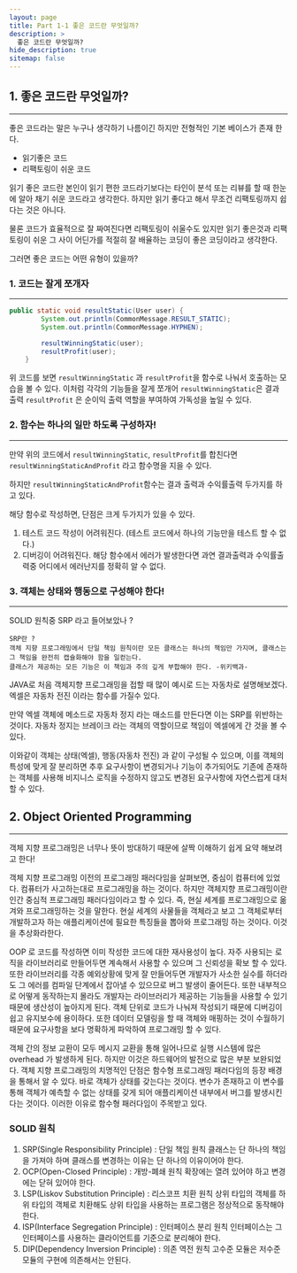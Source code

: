 ```yaml
---
layout: page
title: Part 1-1 좋은 코드란 무엇일까?
description: >
  좋은 코드란 무엇일까?
hide_description: true
sitemap: false
---
```


## 1. 좋은 코드란 무엇일까?

---
좋은 코드라는 말은 누구나 생각하기 나름이긴 하지만 전형적인 기본 베이스가 존재 한다.

- 읽기좋은 코드
- 리팩토링이 쉬운 코드

읽기 좋은 코드란 본인이 읽기 편한 코드라기보다는 타인이 분석 또는 리뷰를 할 때 한눈에 알아 채기 쉬운 코드라고 생각한다. 하지만 읽기 좋다고 해서 무조건 리팩토링까지 쉽다는 것은 아니다.

물론 코드가 효율적으로 잘 짜여진다면 리팩토링이 쉬울수도 있지만 읽기 좋은것과 리팩토링이 쉬운 그 사이 어딘가를 적절히 잘 배율하는 코딩이 좋은 코딩이라고 생각한다.

그러면 좋은 코드는 어떤 유형이 있을까?

### 1. 코드는 잘게 쪼개자

---
```java
public static void resultStatic(User user) {
        System.out.println(CommonMessage.RESULT_STATIC);
        System.out.println(CommonMessage.HYPHEN);

        resultWinningStatic(user);
        resultProfit(user);
    }
```

위 코드를 보면 `resultWinningStatic` 과 `resultProfit`을 함수로 나눠서 호출하는 모습을 볼 수 있다.
이처럼 각각의 기능들을 잘게 쪼개어 `resultWinningStatic`은 결과 출력 `resultProfit` 은 순이익 출력 역할을 부여하여 가독성을 높일 수 있다.

### 2. 함수는 하나의 일만 하도록 구성하자!

---
만약 위의 코드에서 `resultWinningStatic`, `resultProfit`를 합친다면  `resultWinningStaticAndProfit` 라고 함수명을 지을 수 있다.

하지만 `resultWinningStaticAndProfit`함수는 결과 출력과 수익률출력 두가지를 하고 있다.

해당 함수로 작성하면, 단점은 크게 두가지가 있을 수 있다.

1. 테스트 코드 작성이 어려워진다. (테스트 코드에서 하나의 기능만을 테스트 할 수 없다.)
2. 디버깅이 어려워진다. 해당 함수에서 에러가 발생한다면 과연 결과출력과 수익률출력중 어디에서 에러난지를 정확히 알 수 없다.

### 3. 객체는 상태와 행동으로 구성해야 한다!

---
SOLID 원칙중 SRP 라고 들어보았나 ?

```plaintext
SRP란 ?
객체 지향 프로그래밍에서 단일 책임 원칙이란 모든 클래스는 하나의 책임만 가지며, 클래스는 그 책임을 완전히 캡슐화해야 함을 일컫는다. 
클래스가 제공하는 모든 기능은 이 책임과 주의 깊게 부합해야 한다. -위키백과-
```

JAVA로 처음 객체지향 프로그래밍을 접할 때 많이 예시로 드는 자동차로 설명해보겠다. 엑셀은 자동차 전진 이라는 함수를 가질수 있다.

만약 엑셀 객체에 메소드로 자동차 정지 라는 매소드를 만든다면 이는 SRP를 위반하는 것이다. 자동차 정지는 브레이크 라는 객체의 역할이므로 책임이 엑셀에게 간 것을 볼 수있다.

이와같이 객체는 상태(엑셀), 행동(자동차 전진) 과 같이 구성될 수 있으며, 이를 객체의 특성에 맞게 잘 분리하면 추후 요구사항이 변경되거나 기능이 추가되어도 기존에 존재하 는 객체를 사용해 비지니스 로직을 수정하지 않고도 변경된 요구사항에 자연스럽게 대처 할 수 있다.

## 2. Object Oriented Programming

---
객체 지향 프로그래밍은 너무나 뜻이 방대하기 때문에 살짝 이해하기 쉽게 요약 해보려고 한다!

객체 지향 프로그래밍 이전의 프로그래밍 패러다임을 살펴보면, 중심이 컴퓨터에 있었다. 컴퓨터가 
사고하는대로 프로그래밍을 하는 것이다. 하지만 객체지향 프로그래밍이란 인간 중심적 프로그래밍 
패러다임이라고 할 수 있다. 즉, 현실 세계를 프로그래밍으로 옮겨와 프로그래밍하는 것을 말한다. 
현실 세계의 사물들을 객체라고 보고 그 객체로부터 개발하고자 하는 애플리케이션에 필요한 특징들을 
뽑아와 프로그래밍 하는 것이다. 이것을 추상화라한다.

OOP 로 코드를 작성하면 이미 작성한 코드에 대한 재사용성이 높다. 자주 사용되는 로직을 라이브러리로
만들어두면 계속해서 사용할 수 있으며 그 신뢰성을 확보 할 수 있다. 또한 라이브러리를 각종 
예외상황에 맞게 잘 만들어두면 개발자가 사소한 실수를 하더라도 그 에러를 컴파일 단계에서 잡아낼 수 
있으므로 버그 발생이 줄어든다. 또한 내부적으로 어떻게 동작하는지 몰라도 개발자는 라이브러리가 
제공하는 기능들을 사용할 수 있기 때문에 생산성이 높아지게 된다. 객체 단위로 코드가 나눠져 작성되기
때문에 디버깅이 쉽고 유지보수에 용이하다. 또한 데이터 모델링을 할 때 객체와 매핑하는 것이 수월하기
때문에 요구사항을 보다 명확하게 파악하여 프로그래밍 할 수 있다.

객체 간의 정보 교환이 모두 메시지 교환을 통해 일어나므로 실행 시스템에 많은 overhead 가 
발생하게 된다. 하지만 이것은 하드웨어의 발전으로 많은 부분 보완되었다. 객체 지향 프로그래밍의
치명적인 단점은 함수형 프로그래밍 패러다임의 등장 배경을 통해서 알 수 있다. 
바로 객체가 상태를 갖는다는 것이다. 변수가 존재하고 이 변수를 통해 객체가 예측할 수 없는 상태를
갖게 되어 애플리케이션 내부에서 버그를 발생시킨다는 것이다. 이러한 이유로 함수형 패러다임이 
주목받고 있다.


### SOLID 원칙
1. SRP(Single Responsibility Principle) : 단일 책임 원칙
클래스는 단 하나의 책임을 가져야 하며 클래스를 변경하는 이유는 단 하나의 이유이어야 한다.
2. OCP(Open-Closed Principle) : 개방-폐쇄 원칙
확장에는 열려 있어야 하고 변경에는 닫혀 있어야 한다.
3. LSP(Liskov Substitution Principle) : 리스코프 치환 원칙
상위 타입의 객체를 하위 타입의 객체로 치환해도 상위 타입을 사용하는 프로그램은 정상적으로 동작해야 한다.
4. ISP(Interface Segregation Principle) : 인터페이스 분리 원칙
인터페이스는 그 인터페이스를 사용하는 클라이언트를 기준으로 분리해야 한다.
5. DIP(Dependency Inversion Principle) : 의존 역전 원칙
고수준 모듈은 저수준 모듈의 구현에 의존해서는 안된다.

